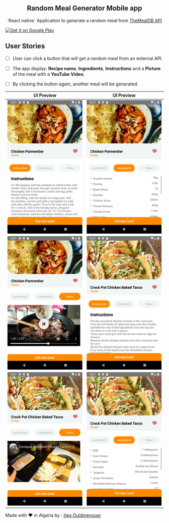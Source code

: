 <div align="center">
 <h2>Random Meal Generator Mobile app</h2>
 <p align="center">
  <p>`React native` Application to generate a random meal from <a href= 'https://www.themealdb.com' >TheMealDB API</a>
</div>
 </p>
  <a href='https://images.squarespace-cdn.com/content/v1/5ba5d4bce5f7d1371dd93916/1538330115654-1V19SYVKRS6IX5P1VVG0/ke17ZwdGBToddI8pDm48kDFgITcRoterXoQdllT5ciUUqsxRUqqbr1mOJYKfIPR7LoDQ9mXPOjoJoqy81S2I8N_N4V1vUb5AoIIIbLZhVYxCRW4BPu10St3TBAUQYVKcV7ZyRJyI8bwZiMJRrgPaAKqUaXS0tb9q_dTyNVba_kClt3J5x-w6oTQbPni4jzRa/coming+soon.jpg?format=1500w'><img alt='Get it on Google Play' src='https://play.google.com/intl/en_us/badges/images/generic/en_badge_web_generic.png' width='25%' /></a>
 </p>



## User Stories
- [ ] User can click a button that will get a random meal from an external API.
- [ ] The app display: **Recipe name**, **Ingredients**, **Instructions** and a **Picture** of the meal with a **YouTube Video**.
- [ ] By clicking the button again, another meal will be generated.


UI Preview                 |  UI Preview
:-------------------------:|:-------------------------:
![](ScreenShots/Screenshot_1597832468.png)  |  ![](ScreenShots/Screenshot_1597832471.png) 
![](ScreenShots/Screenshot_1597832479.png)  |  ![](ScreenShots/Screenshot_1597832506.png)
![](ScreenShots/Screenshot_1597832521.png)  |  ![](ScreenShots/Screenshot_1597832509.png)

Made with ❤ in Algeria 
by : <a href= 'https://www.instagram.com/ilies_ouldmenouer/' >ilies Ouldmenouer</a> 
